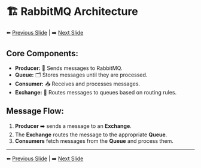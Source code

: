 # 🏗️ RabbitMQ Architecture
⬅️ [Previous Slide](1.md) | ➡️ [Next Slide](3.md)

## **Core Components:**
- **Producer:** 📨 Sends messages to RabbitMQ.
- **Queue:** 🗂️ Stores messages until they are processed.
- **Consumer:** 📥 Receives and processes messages.
- **Exchange:** 🔀 Routes messages to queues based on routing rules.

## **Message Flow:**
1. **Producer** ➡️ sends a message to an **Exchange**.
2. The **Exchange** routes the message to the appropriate **Queue**.
3. **Consumers** fetch messages from the **Queue** and process them.

---

⬅️ [Previous Slide](1.md) | ➡️ [Next Slide](3.md)
